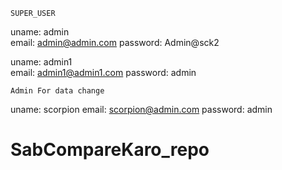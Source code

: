     SUPER_USER
uname: admin   
email: admin@admin.com
password: Admin@sck2


uname: admin1   
email: admin1@admin1.com
password: admin



    Admin For data change
uname: scorpion 
email: scorpion@admin.com
password: admin

# SabCompareKaro_repo
